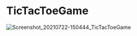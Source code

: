 # TicTacToeGame
![Screenshot_20210722-150444_TicTacToeGame](https://user-images.githubusercontent.com/45001165/126627639-9b374062-97bc-4a9b-870e-fa8172c2d694.jpg)

